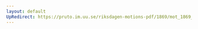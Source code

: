 ```yaml
---
layout: default
UpRedirect: https://pruto.im.uu.se/riksdagen-motions-pdf/1869/mot_1869__ak__94/mot_1869__ak__94-001.pdf
---
```

